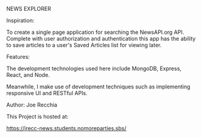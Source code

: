 NEWS EXPLORER

Inspiration:

To create a single page application for searching the NewsAPI.org API. Complete with user authorization and authentication this app has the ability to save articles to a user's Saved Articles list for viewing later.

Features:

The development technologies used here include MongoDB, Express, React, and Node. 


Meanwhile, I make use of development techniques such as implementing responsive UI and RESTful APIs.

Author:
Joe Recchia

This Project is hosted at: 

https://jrecc-news.students.nomoreparties.sbs/
